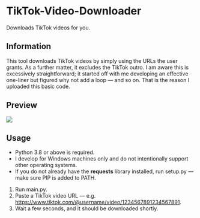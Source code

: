# TikTok-Video-Downloader
Downloads TikTok videos for you.

## Information
This tool downloads TikTok videos by simply using the URLs the user grants. As a further matter, it excludes the TikTok outro. I am aware this is excessively straightforward; it started off with me developing an effective one-liner but figured why not add a loop — and so on. That is the reason I uploaded this basic code.

## Preview
![](https://i.imgur.com/WAaQtqC.png)

## Usage
- Python 3.8 or above is required.
- I develop for Windows machines only and do not intentionally support other operating systems.
- If you do not already have the **requests** library installed, run setup.py — make sure PIP is added to PATH.
1. Run main.py.
2. Paste a TikTok video URL — e.g. https://www.tiktok.com/@username/video/1234567891234567891.
3. Wait a few seconds, and it should be downloaded shortly.
